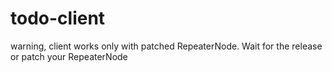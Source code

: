 # todo-client

warning, client works only with patched RepeaterNode. Wait for the release or patch your RepeaterNode
